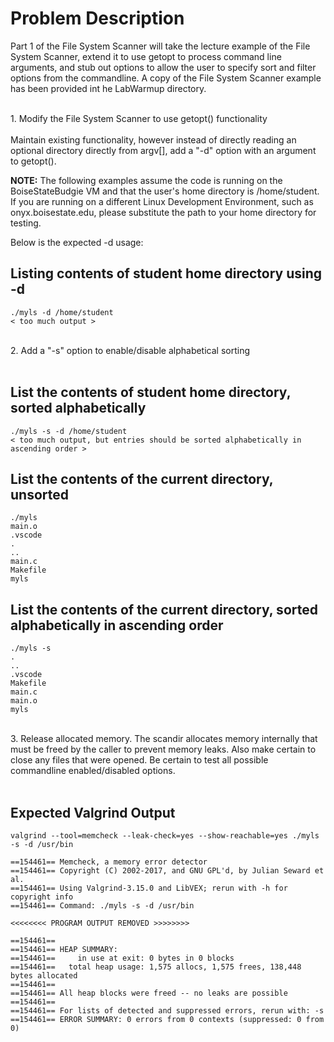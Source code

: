 # Problem Description
Part 1 of the File System Scanner will take the lecture example of the File System Scanner, extend it to use getopt to process command line arguments, and stub out options to allow the user to specify sort and filter options from the commandline. A copy of the File System Scanner example has been provided int he LabWarmup directory.

<br />
1. Modify the File System Scanner to use getopt() functionality
<br /><br />
Maintain existing functionality, however instead of directly reading an optional directory directly from argv[], add a "-d" option with an argument to getopt().  


**NOTE:** The following examples assume the code is running on the BoiseStateBudgie VM and that the user's home directory is /home/student.  If you are running on a different Linux Development Environment, such as onyx.boisestate.edu, please substitute the path to your home directory for testing.

Below is the expected -d usage:  

## Listing contents of student home directory using -d 
```
./myls -d /home/student
< too much output >
```
  
<br />
2. Add a "-s" option to enable/disable alphabetical sorting
<br /><br />

## List the contents of student home directory, sorted alphabetically
```
./myls -s -d /home/student
< too much output, but entries should be sorted alphabetically in ascending order >
```

## List the contents of the current directory, unsorted
```
./myls 
main.o
.vscode
.
..
main.c
Makefile
myls
```

## List the contents of the current directory, sorted alphabetically in ascending order
```
./myls -s
.
..
.vscode
Makefile
main.c
main.o
myls
```

<br />
3. Release allocated memory. The scandir allocates memory internally that must be freed by the caller to prevent memory leaks. Also make certain to close any files that were opened. Be certain to test all possible commandline enabled/disabled options.
<br /><br />

## Expected Valgrind Output 
```
valgrind --tool=memcheck --leak-check=yes --show-reachable=yes ./myls -s -d /usr/bin 

==154461== Memcheck, a memory error detector
==154461== Copyright (C) 2002-2017, and GNU GPL'd, by Julian Seward et al.
==154461== Using Valgrind-3.15.0 and LibVEX; rerun with -h for copyright info
==154461== Command: ./myls -s -d /usr/bin 

<<<<<<<< PROGRAM OUTPUT REMOVED >>>>>>>>

==154461== 
==154461== HEAP SUMMARY:
==154461==     in use at exit: 0 bytes in 0 blocks
==154461==   total heap usage: 1,575 allocs, 1,575 frees, 138,448 bytes allocated
==154461== 
==154461== All heap blocks were freed -- no leaks are possible
==154461== 
==154461== For lists of detected and suppressed errors, rerun with: -s
==154461== ERROR SUMMARY: 0 errors from 0 contexts (suppressed: 0 from 0)
```
